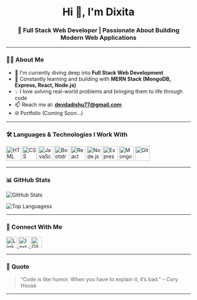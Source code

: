 <h1 align="center">Hi 👋, I'm Dixita</h1>
<h3 align="center">🚀 Full Stack Web Developer | Passionate About Building Modern Web Applications</h3>

---

### 👩‍💻 About Me

- 🔭 I'm currently diving deep into **Full Stack Web Development**
- 🌱 Constantly learning and building with **MERN Stack (MongoDB, Express, React, Node.js)**
- 💡 I love solving real-world problems and bringing them to life through code
- 📫 Reach me at: **devdadishu77@gmail.com**
- 🌐 Portfolio (Coming Soon...)

---

### 🛠️ Languages & Technologies I Work With

<p align="left">
  <img src="https://cdn.jsdelivr.net/gh/devicons/devicon/icons/html5/html5-original.svg" width="40" alt="HTML" />
  <img src="https://cdn.jsdelivr.net/gh/devicons/devicon/icons/css3/css3-original.svg" width="40" alt="CSS" />
  <img src="https://cdn.jsdelivr.net/gh/devicons/devicon/icons/javascript/javascript-original.svg" width="40" alt="JavaScript" />
  <img src="https://cdn.jsdelivr.net/gh/devicons/devicon/icons/bootstrap/bootstrap-original.svg" width="40" alt="Bootstrap" />
  <img src="https://cdn.jsdelivr.net/gh/devicons/devicon/icons/react/react-original.svg" width="40" alt="React" />
  <img src="https://cdn.jsdelivr.net/gh/devicons/devicon/icons/nodejs/nodejs-original.svg" width="40" alt="Node.js" />
  <img src="https://cdn.jsdelivr.net/gh/devicons/devicon/icons/express/express-original.svg" width="40" alt="Express" />
  <img src="https://cdn.jsdelivr.net/gh/devicons/devicon/icons/mongodb/mongodb-original.svg" width="40" alt="MongoDB" />
  <img src="https://cdn.jsdelivr.net/gh/devicons/devicon/icons/git/git-original.svg" width="40" alt="Git" />
</p>

---

### 📊 GitHub Stats

<p align="left">
  <img src="https://github-readme-stats.vercel.app/api?username=your-github-username&show_icons=true&theme=radical" alt="GitHub Stats" />
</p>

<p align="left">
  <img src="https://github-readme-stats.vercel.app/api/top-langs/?username=your-github-username&layout=compact&theme=radical" alt="Top Languagess" />
</p>

---

### 🔗 Connect With Me

<p align="left">
  <a href="https://linkedin.com/in/dixita-rajput" target="_blank">
    <img src="https://cdn.jsdelivr.net/gh/devicons/devicon/icons/linkedin/linkedin-original.svg" width="30" alt="LinkedIn" />
  </a>
  <a href="https://instagram.com/code_with_dishu" target="_blank">
    <img src="https://cdn-icons-png.flaticon.com/512/2111/2111463.png" width="30" alt="Instagram" />
  </a>
  <a href="https://github.com/dixita7733" target="_blank">
    <img src="https://cdn.jsdelivr.net/gh/devicons/devicon/icons/github/github-original.svg" width="30" alt="GitHub" />
  </a>
</p>

---

### 💬 Quote

> “Code is like humor. When you have to explain it, it’s bad.” – Cory House

---
